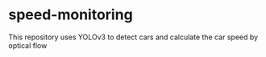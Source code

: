 # speed-monitoring
This repository uses YOLOv3 to detect cars and calculate the car speed by optical flow
